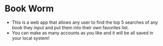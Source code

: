 # Book Worm
- This is a web app that allows any user to find the top 5 searches of any book they input and put them into their own favorites list.
- You can make as many accounts as you like and it will be all saved in your local system!
